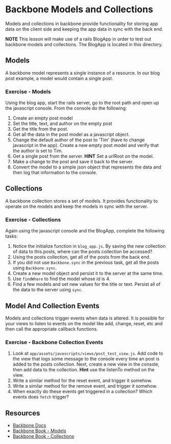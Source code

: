# Backbone Models and Collections

Models and collections in backbone provide functionality for storing app data on the client side and keeping the app data in sync with the back end.

__NOTE__ This lesson will make use of a rails BlogApp in order to test out backbone models and collections.  The BlogApp is located in this directory.

## Models
A backbone model represents a single instance of a resource.  In our blog post example, a model would contain a single post.

### Exercise - Models

Using the blog app, start the rails server, go to the root path and open up the javascript console.  From the console do the following:

1. Create an empty post model
2. Set the title, text, and author on the empty post
3. Get the title from the post.
4. Get all the data in the post model as a javascript object.
5. Change the default author of the post to 'Tim' (have to change javascript in the app).  Create a new empty post model and verify that the author is set to Tim.
6. Get a single post from the server.  __HINT__ Set a urlRoot on the model.
7. Make a change to the post and save it back to the server.
8. Convert the model to a simple json object that represents the data and then log that information to the console.

## Collections
A backbone collection stores a set of models.  It provides functionality to operate on the models and keep the models in sync with the server.

### Exercise - Collections

Again using the javascript console and the BlogApp, complete the following tasks:

1. Notice the initialize function in ```blog_app.js```.  By saving the new collection of data to this.posts, where can the posts collection be accessed?
2. Using the posts collection, get all of the posts from the back end.
3. If you did not use ```Backbone.sync``` in the previous task, get all the posts using ```Backbone.sync```.
4. Create a new model object and persist it to the server at the same time.
5. Use ```findWhere``` to find the model whose id is 4.
6. Find a few models and set new values for the title or text.  Persist all of the data to the server using ```sync```.

## Model And Collection Events
Models and collections trigger events when data is altered.  It is possible for your views to listen to events on the model like add, change, reset, etc and then call the appropriate callback functions.

### Exercise - Backbone Collection Events

1. Look at ```app/assets/javascripts/views/post_test_view.js```.  Add code to the view that logs some message to the console every time an post is added to the posts collection.  Next, create a new view in the console, then add data to the collection. __Hint__ use the listenTo method on the view.
2. Write a similar method for the reset event, and trigger it somehow.
3. Write a similar method for the remove event, and trigger it somehow.
4. When exactly do these events get triggered in a collection?  Which events does ```fetch``` trigger?


## Resources

* [Backbone Docs](http://documentcloud.github.io/backbone/#)
* [Backbone Book - Models](http://addyosmani.github.io/backbone-fundamentals/#models-1)
* [Backbone Book - Collections](http://addyosmani.github.io/backbone-fundamentals/#collections)

